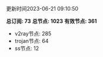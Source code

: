 更新时间2023-06-21 09:10:50

**总订阅: 73**
**总节点: 1023**
**有效节点: 361**
- v2ray节点: 285
- trojan节点: 64
- ss节点: 12
